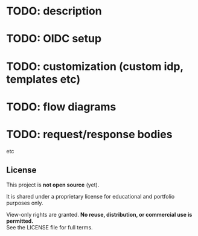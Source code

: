 # TODO: description
# TODO: OIDC setup
# TODO: customization (custom idp, templates etc)
# TODO: flow diagrams
# TODO: request/response bodies
etc

## License

This project is **not open source** (yet).

It is shared under a proprietary license for educational and portfolio purposes only.

View-only rights are granted. **No reuse, distribution, or commercial use is permitted.**  
See the LICENSE file for full terms.